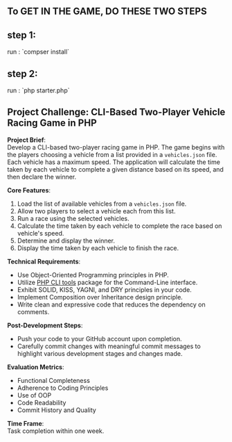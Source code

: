 ## To GET IN THE GAME, DO THESE TWO STEPS
<h2>step 1:</h2>
run : `compser install`
<h2>step 2:</h2>
run : `php starter.php`


## Project Challenge: CLI-Based Two-Player Vehicle Racing Game in PHP

**Project Brief**:  
Develop a CLI-based two-player racing game in PHP. The game begins with the players choosing a vehicle from a list provided in a `vehicles.json` file. Each vehicle has a maximum speed. The application will calculate the time taken by each vehicle to complete a given distance based on its speed, and then declare the winner.

**Core Features**:   
1. Load the list of available vehicles from a `vehicles.json` file.
2. Allow two players to select a vehicle each from this list.
3. Run a race using the selected vehicles.
4. Calculate the time taken by each vehicle to complete the race based on vehicle's speed.
5. Determine and display the winner.
6. Display the time taken by each vehicle to finish the race.

**Technical Requirements**:  
- Use Object-Oriented Programming principles in PHP.
- Utilize [PHP CLI tools](https://github.com/wp-cli/php-cli-tools) package for the Command-Line interface.
- Exhibit SOLID, KISS, YAGNI, and DRY principles in your code.
- Implement Composition over Inheritance design principle.
- Write clean and expressive code that reduces the dependency on comments.

**Post-Development Steps**:  
- Push your code to your GitHub account upon completion.
- Carefully commit changes with meaningful commit messages to highlight various development stages and changes made.

**Evaluation Metrics**:  
- Functional Completeness
- Adherence to Coding Principles
- Use of OOP
- Code Readability
- Commit History and Quality

**Time Frame**:  
Task completion within one week.
